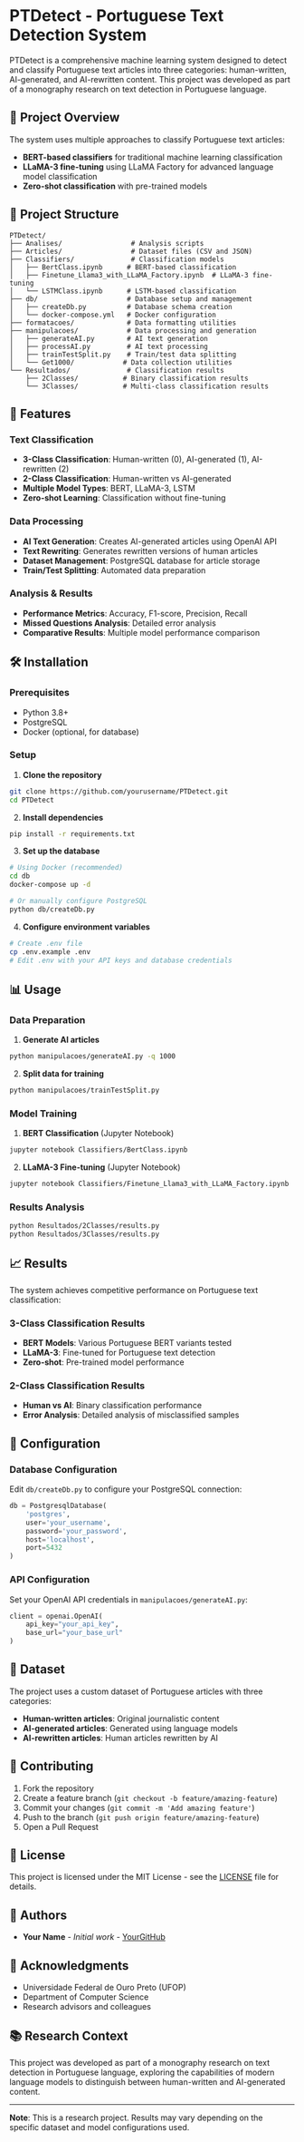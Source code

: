 # PTDetect - Portuguese Text Detection System

PTDetect is a comprehensive machine learning system designed to detect and classify Portuguese text articles into three categories: human-written, AI-generated, and AI-rewritten content. This project was developed as part of a monography research on text detection in Portuguese language.

## 🎯 Project Overview

The system uses multiple approaches to classify Portuguese text articles:
- **BERT-based classifiers** for traditional machine learning classification
- **LLaMA-3 fine-tuning** using LLaMA Factory for advanced language model classification
- **Zero-shot classification** with pre-trained models

## 📁 Project Structure

```
PTDetect/
├── Analises/                 # Analysis scripts
├── Articles/                 # Dataset files (CSV and JSON)
├── Classifiers/              # Classification models
│   ├── BertClass.ipynb      # BERT-based classification
│   ├── Finetune_Llama3_with_LLaMA_Factory.ipynb  # LLaMA-3 fine-tuning
│   └── LSTMClass.ipynb      # LSTM-based classification
├── db/                      # Database setup and management
│   ├── createDb.py          # Database schema creation
│   └── docker-compose.yml   # Docker configuration
├── formatacoes/             # Data formatting utilities
├── manipulacoes/            # Data processing and generation
│   ├── generateAI.py        # AI text generation
│   ├── processAI.py         # AI text processing
│   ├── trainTestSplit.py    # Train/test data splitting
│   └── Get1000/            # Data collection utilities
└── Resultados/              # Classification results
    ├── 2Classes/           # Binary classification results
    └── 3Classes/           # Multi-class classification results
```

## 🚀 Features

### Text Classification
- **3-Class Classification**: Human-written (0), AI-generated (1), AI-rewritten (2)
- **2-Class Classification**: Human-written vs AI-generated
- **Multiple Model Types**: BERT, LLaMA-3, LSTM
- **Zero-shot Learning**: Classification without fine-tuning

### Data Processing
- **AI Text Generation**: Creates AI-generated articles using OpenAI API
- **Text Rewriting**: Generates rewritten versions of human articles
- **Dataset Management**: PostgreSQL database for article storage
- **Train/Test Splitting**: Automated data preparation

### Analysis & Results
- **Performance Metrics**: Accuracy, F1-score, Precision, Recall
- **Missed Questions Analysis**: Detailed error analysis
- **Comparative Results**: Multiple model performance comparison

## 🛠️ Installation

### Prerequisites
- Python 3.8+
- PostgreSQL
- Docker (optional, for database)

### Setup

1. **Clone the repository**
```bash
git clone https://github.com/yourusername/PTDetect.git
cd PTDetect
```

2. **Install dependencies**
```bash
pip install -r requirements.txt
```

3. **Set up the database**
```bash
# Using Docker (recommended)
cd db
docker-compose up -d

# Or manually configure PostgreSQL
python db/createDb.py
```

4. **Configure environment variables**
```bash
# Create .env file
cp .env.example .env
# Edit .env with your API keys and database credentials
```

## 📊 Usage

### Data Preparation

1. **Generate AI articles**
```bash
python manipulacoes/generateAI.py -q 1000
```

2. **Split data for training**
```bash
python manipulacoes/trainTestSplit.py
```

### Model Training

1. **BERT Classification** (Jupyter Notebook)
```bash
jupyter notebook Classifiers/BertClass.ipynb
```

2. **LLaMA-3 Fine-tuning** (Jupyter Notebook)
```bash
jupyter notebook Classifiers/Finetune_Llama3_with_LLaMA_Factory.ipynb
```

### Results Analysis

```bash
python Resultados/2Classes/results.py
python Resultados/3Classes/results.py
```

## 📈 Results

The system achieves competitive performance on Portuguese text classification:

### 3-Class Classification Results
- **BERT Models**: Various Portuguese BERT variants tested
- **LLaMA-3**: Fine-tuned for Portuguese text detection
- **Zero-shot**: Pre-trained model performance

### 2-Class Classification Results
- **Human vs AI**: Binary classification performance
- **Error Analysis**: Detailed analysis of misclassified samples

## 🔧 Configuration

### Database Configuration
Edit `db/createDb.py` to configure your PostgreSQL connection:
```python
db = PostgresqlDatabase(
    'postgres',
    user='your_username',
    password='your_password',
    host='localhost',
    port=5432
)
```

### API Configuration
Set your OpenAI API credentials in `manipulacoes/generateAI.py`:
```python
client = openai.OpenAI(
    api_key="your_api_key",
    base_url="your_base_url"
)
```

## 📝 Dataset

The project uses a custom dataset of Portuguese articles with three categories:
- **Human-written articles**: Original journalistic content
- **AI-generated articles**: Generated using language models
- **AI-rewritten articles**: Human articles rewritten by AI

## 🤝 Contributing

1. Fork the repository
2. Create a feature branch (`git checkout -b feature/amazing-feature`)
3. Commit your changes (`git commit -m 'Add amazing feature'`)
4. Push to the branch (`git push origin feature/amazing-feature`)
5. Open a Pull Request

## 📄 License

This project is licensed under the MIT License - see the [LICENSE](LICENSE) file for details.

## 👥 Authors

- **Your Name** - *Initial work* - [YourGitHub](https://github.com/yourusername)

## 🙏 Acknowledgments

- Universidade Federal de Ouro Preto (UFOP)
- Department of Computer Science
- Research advisors and colleagues

## 📚 Research Context

This project was developed as part of a monography research on text detection in Portuguese language, exploring the capabilities of modern language models to distinguish between human-written and AI-generated content.

---

**Note**: This is a research project. Results may vary depending on the specific dataset and model configurations used.
